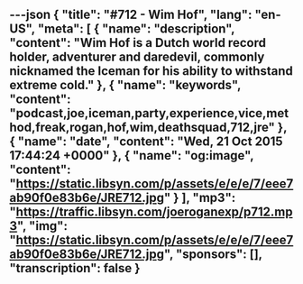 ---json
{
  "title": "#712 - Wim Hof",
  "lang": "en-US",
  "meta": [
    {
      "name": "description",
      "content": "Wim Hof is a Dutch world record holder, adventurer and daredevil, commonly nicknamed the Iceman for his ability to withstand extreme cold."
    },
    {
      "name": "keywords",
      "content": "podcast,joe,iceman,party,experience,vice,method,freak,rogan,hof,wim,deathsquad,712,jre"
    },
    {
      "name": "date",
      "content": "Wed, 21 Oct 2015 17:44:24 +0000"
    },
    {
      "name": "og:image",
      "content": "https://static.libsyn.com/p/assets/e/e/e/7/eee7ab90f0e83b6e/JRE712.jpg"
    }
  ],
  "mp3": "https://traffic.libsyn.com/joeroganexp/p712.mp3",
  "img": "https://static.libsyn.com/p/assets/e/e/e/7/eee7ab90f0e83b6e/JRE712.jpg",
  "sponsors": [],
  "transcription": false
}
---
<episode-header />

<timemark seconds="0" />

<transcribe-call-to-action />

<episode-footer />